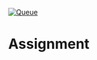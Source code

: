 [![Queue](https://github.com/Yaq8bi/AssignmentLinkedList/actions/workflows/main.yml/badge.svg)](https://github.com/Yaq8bi/AssignmentLinkedList/actions/workflows/main.yml)

# Assignment